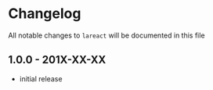 # Changelog

All notable changes to `lareact` will be documented in this file

## 1.0.0 - 201X-XX-XX

- initial release
